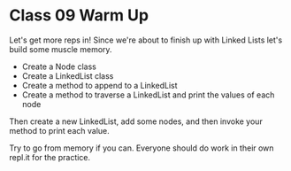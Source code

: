 # Class 09 Warm Up

Let's get more reps in! Since we're about to finish up with Linked Lists let's build some muscle memory.

- Create a Node class
- Create a LinkedList class
- Create a method to append to a LinkedList
- Create a method to traverse a LinkedList and print the values of each node

Then create a new LinkedList, add some nodes, and then invoke your method to print each value.

Try to go from memory if you can. Everyone should do work in their own repl.it for the practice.
